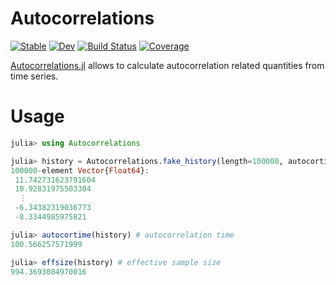 # Autocorrelations

[![Stable](https://img.shields.io/badge/docs-stable-blue.svg)](https://jw3126.github.io/Autocorrelations.jl/stable)
[![Dev](https://img.shields.io/badge/docs-dev-blue.svg)](https://jw3126.github.io/Autocorrelations.jl/dev)
[![Build Status](https://github.com/jw3126/Autocorrelations.jl/workflows/CI/badge.svg)](https://github.com/jw3126/Autocorrelations.jl/actions)
[![Coverage](https://codecov.io/gh/jw3126/Autocorrelations.jl/branch/master/graph/badge.svg)](https://codecov.io/gh/jw3126/Autocorrelations.jl)

[Autocorrelations.jl](git@github.com:jw3126/Autocorrelations.jl.git) allows to calculate autocorrelation related quantities from time series.

# Usage

```julia
julia> using Autocorrelations

julia> history = Autocorrelations.fake_history(length=100000, autocortime=100)
100000-element Vector{Float64}:
 11.742731623791604
 10.92831975503304
  ⋮
 -6.34382319036773
 -8.3344985975821

julia> autocortime(history) # autocorrelation time
100.566257571999

julia> effsize(history) # effective sample size
994.3693084970016
```
